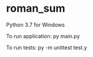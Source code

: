 # roman_sum

Python 3.7 for Windows

To run application:
	py main.py
	
To run tests:
	py -m unittest test.y
